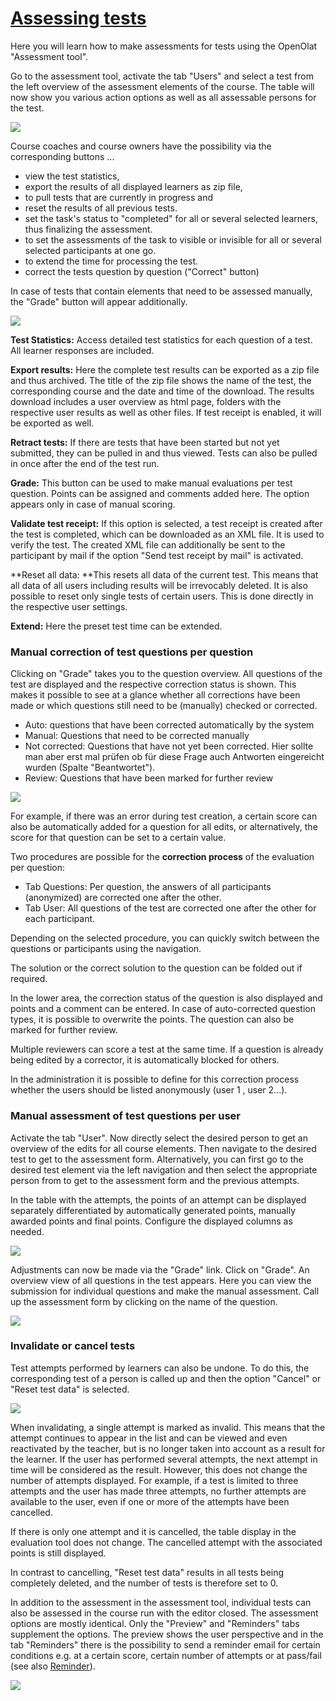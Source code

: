 #  [Assessing tests](Assessing+tests.html)

Here you will learn how to make assessments for tests using the OpenOlat
"Assessment tool".

Go to the assessment tool, activate the tab "Users" and select a test from the
left overview of the assessment elements of the course.  The table will now
show you various action options as well as all assessable persons for the
test.

![](../../download/attachments/590041/Test_Bewertungswerkzeug.png)

Course coaches and course owners have the possibility via the corresponding
buttons ...

  * view the test statistics,
  * export the results of all displayed learners as zip file,
  * to pull tests that are currently in progress and
  * reset the results of all previous tests.
  * set the task's status to "completed" for all or several selected learners, thus finalizing the assessment.
  * to set the assessments of the task to visible or invisible for all or several selected participants at one go.
  * to extend the time for processing the test.
  * correct the tests question by question ("Correct" button)

In case of tests that contain elements that need to be assessed manually, the
"Grade" button will appear additionally.

![](../../download/attachments/590041/Test_korrigieren.png)

 **Test Statistics:**  Access detailed test statistics for each question of a
test. All learner responses are included.

 **Export results:** Here the complete test results can be exported as a zip
file and thus archived. The title of the zip file shows the name of the test,
the corresponding course and the date and time of the download. The results
download includes a user overview as html page, folders with the respective
user results as well as other files. If test receipt is enabled, it will be
exported as well.

 **Retract tests:** If there are tests that have been started but not yet
submitted, they can be pulled in and thus viewed. Tests can also be pulled in
once after the end of the test run.

 **Grade:** This button can be used to make manual evaluations per test
question. Points can be assigned and comments added here. The option appears
only in case of manual scoring.

 **Validate test receipt:**  If this option is selected, a test receipt is
created after the test is completed, which can be downloaded as an XML file.
It is used to verify the test. The created XML file can additionally be sent
to the participant by mail if the option "Send test receipt by mail" is
activated.

 **Reset all data:  **This resets all data of the current test. This means
that all data of all users including results will be irrevocably deleted. It
is also possible to reset only single tests of certain users. This is done
directly in the respective user settings.

 **Extend:** Here the preset test time can be extended.

### Manual correction of test questions per question

Clicking on "Grade" takes you to the question overview. All questions of the
test are displayed and the respective correction status is shown. This makes
it possible to see at a glance whether all corrections have been made or which
questions still need to be (manually) checked or corrected.

  * Auto: questions that have been corrected automatically by the system
  * Manual: Questions that need to be corrected manually
  * Not corrected: Questions that have not yet been corrected. Hier sollte man aber erst mal prüfen ob für diese Frage auch Antworten eingereicht wurden (Spalte "Beantwortet").
  * Review: Questions that have been marked for further review

![](../../download/attachments/108600728/Test_korrigieren_Fragen%EF%B9%96version=1&modificationDate=1624812122000&api=v2.jpg)

For example, if there was an error during test creation, a certain score can
also be automatically added for a question for all edits, or alternatively,
the score for that question can be set to a certain value.

Two procedures are possible for the **correction process** of the evaluation
per question:

  * Tab Questions: Per question, the answers of all participants (anonymized) are corrected one after the other.
  * Tab User: All questions of the test are corrected one after the other for each participant.

Depending on the selected procedure, you can quickly switch between the
questions or participants using the navigation.

The solution or the correct solution to the question can be folded out if
required.

In the lower area, the correction status of the question is also displayed and
points and a comment can be entered. In case of auto-corrected question types,
it is possible to overwrite the points. The question can also be marked for
further review.

Multiple reviewers can score a test at the same time. If a question is already
being edited by a corrector, it is automatically blocked for others.

In the administration it is possible to define for this correction process
whether the users should be listed anonymously (user 1 , user 2...).

### Manual assessment of test questions per user

Activate the tab "User". Now directly select the desired person to get an
overview of the edits for all course elements. Then navigate to the desired
test to get to the assessment form. Alternatively, you can first go to the
desired test element via the left navigation and then select the appropriate
person from to get to the assessment form and the previous attempts.

In the table with the attempts, the points of an attempt can be displayed
separately differentiated by automatically generated points, manually awarded
points and final points. Configure the displayed columns as needed.

![](../../download/attachments/590041/Test_korrigieren.png)

Adjustments can now be made via the "Grade" link. Click on "Grade". An
overview view of all questions in the test appears. Here you can view the
submission for individual questions and make the manual assessment. Call up
the assessment form by clicking on the name of the question.

![](../../download/attachments/590041/Test_Bewertungswerkzeug1.png)

### Invalidate or cancel tests

Test attempts performed by learners can also be undone. To do this, the
corresponding test of a person is called up and then the option "Cancel" or
"Reset test data" is selected.

![](../../download/attachments/590041/Test_annullieren_zuruecksetzen%EF%B9%96version=2&modificationDate=1627746463000&api=v2.jpg)

When invalidating, a single attempt is marked as invalid. This means that the
attempt continues to appear in the list and can be viewed and even reactivated
by the teacher, but is no longer taken into account as a result for the
learner. If the user has performed several attempts, the next attempt in time
will be considered as the result. However, this does not change the number of
attempts displayed. For example, if a test is limited to three attempts and
the user has made three attempts, no further attempts are available to the
user, even if one or more of the attempts have been cancelled.

If there is only one attempt and it is cancelled, the table display in the
evaluation tool does not change. The cancelled attempt with the associated
points is still displayed.

In contrast to cancelling, "Reset test data" results in all tests being
completely deleted, and the number of tests is therefore set to 0.

  

In addition to the assessment in the assessment tool, individual tests can
also be assessed in the course run with the editor closed. The assessment
options are mostly identical. Only the "Preview" and "Reminders" tabs
supplement the options. The preview shows the user perspective and in the tab
"Reminders" there is the possibility to send a reminder email for certain
conditions e.g. at a certain score, certain number of attempts or at pass/fail
(see also [Reminder](Course+Reminders.html)).

![](../../download/attachments/108600728/Test_kursrun%EF%B9%96version=1&modificationDate=1624810026000&api=v2.jpg)

  

  

